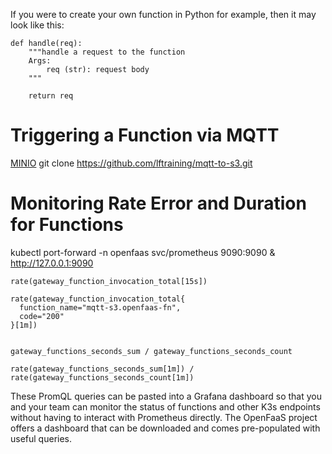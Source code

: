 If you were to create your own function in Python for example, then it may look like this:
```
def handle(req):
    """handle a request to the function
    Args:
        req (str): request body
    """

    return req
```

# Triggering a Function via MQTT
[MINIO](https://min.io/)
git clone https://github.com/lftraining/mqtt-to-s3.git


# Monitoring Rate Error and Duration for Functions
kubectl port-forward -n openfaas svc/prometheus 9090:9090 & http://127.0.0.1:9090

```rate(gateway_function_invocation_total[15s])```

```
rate(gateway_function_invocation_total{
  function_name="mqtt-s3.openfaas-fn",
  code="200"
}[1m])


gateway_functions_seconds_sum / gateway_functions_seconds_count

rate(gateway_functions_seconds_sum[1m]) /
rate(gateway_functions_seconds_count[1m])
```

These PromQL queries can be pasted into a Grafana dashboard so that you and your team can monitor the status of functions and other K3s endpoints without having to interact with Prometheus directly. The OpenFaaS project offers a dashboard that can be downloaded and comes pre-populated with useful queries.